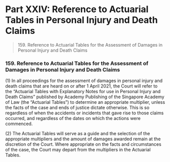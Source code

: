 # Part XXIV: Reference to Actuarial Tables in Personal Injury and Death Claims

> 159\. Reference to Actuarial Tables for the Assessment of Damages in Personal Injury and Death Claims

### 159. Reference to Actuarial Tables for the Assessment of Damages in Personal Injury and Death Claims <a href="#id-159-reference-to-actuarial-tables-for-the-assessment-of-damages-in-personal-injury-and-death-claims" id="id-159-reference-to-actuarial-tables-for-the-assessment-of-damages-in-personal-injury-and-death-claims"></a>

(1) In all proceedings for the assessment of damages in personal injury and death claims that are heard on or after 1 April 2021, the Court will refer to the “Actuarial Tables with Explanatory Notes for use in Personal Injury and Death Claims” published by Academy Publishing of the Singapore Academy of Law (the “Actuarial Tables”) to determine an appropriate multiplier, unless the facts of the case and ends of justice dictate otherwise. This is so regardless of when the accidents or incidents that gave rise to those claims occurred, and regardless of the dates on which the actions were commenced.

(2) The Actuarial Tables will serve as a guide and the selection of the appropriate multipliers and the amount of damages awarded remain at the discretion of the Court. Where appropriate on the facts and circumstances of the case, the Court may depart from the multipliers in the Actuarial Tables.
